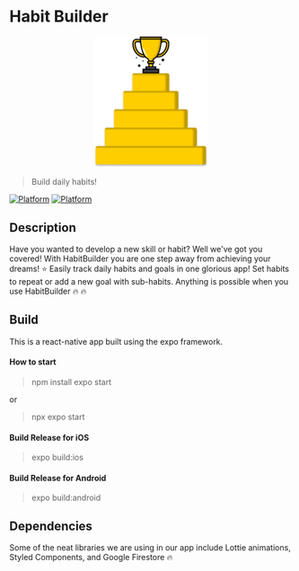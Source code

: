 # Habit Builder

<div style="text-align:center"><img src="https://github.com/anandb7248/Habit_Builder/blob/master/ReactNative/src/assets/images/AppIcon.png" title="HabitBuilder" width=40%></img></div>


 > Build daily habits!
 

[![Platform](https://img.shields.io/badge/language-javascript-yellow)](#) [![Platform](https://img.shields.io/badge/framework-react--native-purple)](#) 

## Description

Have you wanted to develop a new skill or habit? Well we've got you covered! With HabitBuilder you are one step away from achieving your dreams! :star: Easily track daily habits and goals in one glorious app! Set habits to repeat or add a new goal with sub-habits. Anything is possible when you use HabitBuilder :fire: :fire:
 
## Build
This is a react-native app built using the expo framework.
#### How to start
> npm install
> expo start 

or


> npx expo start

#### Build Release for iOS
> expo build:ios

#### Build Release for Android
> expo build:android


## Dependencies 
Some of the neat libraries we are using in our app include Lottie animations, Styled Components, and Google Firestore :fire:
